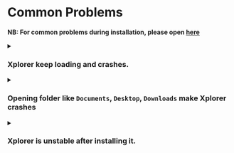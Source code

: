 # Common Problems

**NB: For common problems during installation, please open [here](/docs/install/#common-problems)**

<details>
<summary>

### Xplorer keep loading and crashes.

</summary>

Try opening `cmd` by opening <kbd>Win + R</kbd>(Run) and type `cmd`.

Enter following command:

```
wmic
```

If the output says the `wmic` is not recognized as internal or internal command, please follow the following steps given on [this](https://superuser.com/questions/1178674/wmic-is-not-recognized-as-an-internal-or-external-command-operable-program-or) or [this](https://knowledge.informatica.com/s/article/156865?language=en_US). Also, please make sure that Windows Defender isn't blocking Xplorer from accessing your documents.

</details>

<details>
<summary>

### Opening folder like `Documents`, `Desktop`, `Downloads` make Xplorer crashes

</summary>

Disable the [`Extract exe file icon and make it as preview`](/docs/guides/setting/#extract-exe-file-icon-and-make-it-a-preview) setting.

Also, please make sure that windows defender isn't blocking Xplorer from accessing your documents.

</details>

<details>
<summary>

### Xplorer is unstable after installing it.

</summary>

Simply restart, Xplorer will fix itself, if it doesn't, please address an issue [here](https://github.com/kimlimjustin/xplorer/issues/new).

</details>
